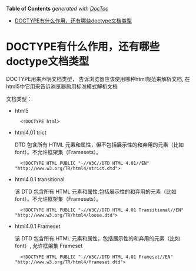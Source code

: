 <!-- START doctoc generated TOC please keep comment here to allow auto update -->
<!-- DON'T EDIT THIS SECTION, INSTEAD RE-RUN doctoc TO UPDATE -->
**Table of Contents**  *generated with [DocToc](https://github.com/thlorenz/doctoc)*

- [DOCTYPE有什么作用，还有哪些doctype文档类型](#doctype%E6%9C%89%E4%BB%80%E4%B9%88%E4%BD%9C%E7%94%A8%E8%BF%98%E6%9C%89%E5%93%AA%E4%BA%9Bdoctype%E6%96%87%E6%A1%A3%E7%B1%BB%E5%9E%8B)

<!-- END doctoc generated TOC please keep comment here to allow auto update -->

# DOCTYPE有什么作用，还有哪些doctype文档类型

DOCTYPE用来声明文档类型， 告诉浏览器应该使用哪种html规范来解析文档, 在html5中它用来告诉浏览器启用标准模式解析文档

文档类型：
- html5

        <!DOCTYPE html>

- html4.01 trict

    DTD 包含所有 HTML 元素和属性，但不包括展示性的和弃用的元素（比如 font）。不允许框架集（Framesets）。

        <!DOCTYPE HTML PUBLIC "-//W3C//DTD HTML 4.01//EN" "http://www.w3.org/TR/html4/strict.dtd">

- html4.0.1 transitional

    该 DTD 包含所有 HTML 元素和属性,包括展示性的和弃用的元素（比如 font）。不允许框架集（Framesets）。

        <!DOCTYPE HTML PUBLIC "-//W3C//DTD HTML 4.01 Transitional//EN"  "http://www.w3.org/TR/html4/loose.dtd">

- html4.0.1 Frameset

    该 DTD 包含所有 HTML 元素和属性，包括展示性的和弃用的元素（比如 font）, 允许框架集 Frameset

        <!DOCTYPE HTML PUBLIC "-//W3C//DTD HTML 4.01 Frameset//EN" "http://www.w3.org/TR/html4/frameset.dtd">


